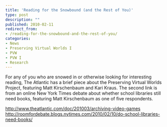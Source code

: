 ```yaml
---
title: 'Reading for the Snowbound (and the Rest of You)'
type: post
description: ""
published: 2010-02-11
redirect_from: 
- /reading-for-the-snowbound-and-the-rest-of-you/
categories:
- News
- Preserving Virtual Worlds I
- PVW
- PVW I
- Research
---
```

For any of you who are snowed in or otherwise looking for interesting reading, The Atlantic has a brief piece about the Preserving Virtual Worlds Project, featuring Matt Kirschenbaum and Kari Kraus. The second link is from an online New York Times debate about whether school libraries still need books, featuring Matt Kirschenbaum as one of five respondents.

<http://www.theatlantic.com/doc/201003/archiving-video-games> <http://roomfordebate.blogs.nytimes.com/2010/02/10/do-school-libraries-need-books/>
